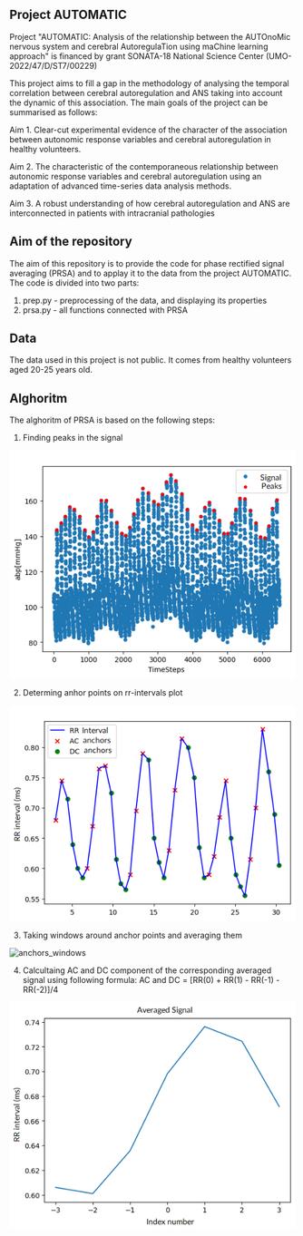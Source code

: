 ## Project AUTOMATIC
Project "AUTOMATIC: Analysis of the relationship between the AUTOnoMic nervous system and cerebral AutoregulaTion using maChine learning approach" is financed by grant SONATA-18 National Science Center (UMO-2022/47/D/ST7/00229)


This project aims to fill a gap in the methodology of analysing the temporal correlation between cerebral autoregulation and ANS taking into account the dynamic of this association. The main goals of the project can be summarised as follows:

Aim 1. Clear-cut experimental evidence of the character of the association between autonomic response variables and cerebral autoregulation in healthy volunteers.

Aim 2. The characteristic of the contemporaneous relationship between autonomic response variables and cerebral autoregulation using an adaptation of advanced time-series data analysis methods.

Aim 3. A robust understanding of how cerebral autoregulation and ANS are interconnected in patients with intracranial pathologies


## Aim of the repository
The aim of this repository is to provide the code for phase rectified signal averaging (PRSA) and to applay it to the data from the project AUTOMATIC. The code is divided into two parts:
1. prep.py - preprocessing of the data, and displaying its properties
2. prsa.py - all functions connected with PRSA

## Data
The data used in this project is not public. It comes from healthy volunteers aged 20-25 years old.

## Alghoritm
The alghoritm of PRSA is based on the following steps:
1. Finding peaks in the signal

![signal_sample](images/signal_sample.png)

2. Determing anhor points on rr-intervals plot

![rr_plot](images/rr_plot.png)

3. Taking windows around anchor points and averaging them

![anchors_windows](imgaes/anchors_windows.png)

4. Calcultaing AC and DC component of the corresponding averaged signal using following formula: AC and DC = [RR(0) + RR(1) - RR(-1) - RR(-2)]/4

![averaged_signal](images/averaged_signal.png)